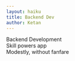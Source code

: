 ```yaml
---
layout: haiku
title: Backend Dev
author: Ketan
---
```


Backend Development<br>
Skill powers app<br>
Modestly, without fanfare<br>
